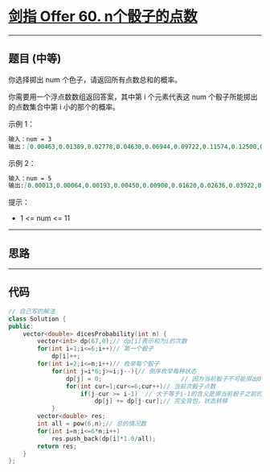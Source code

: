 # [剑指 Offer 60. n个骰子的点数](https://leetcode.cn/problems/nge-tou-zi-de-dian-shu-lcof/description/)

---

## 题目 (中等)

你选择掷出 num 个色子，请返回所有点数总和的概率。  

你需要用一个浮点数数组返回答案，其中第 i 个元素代表这 num 个骰子所能掷出的点数集合中第 i 小的那个的概率。  

示例 1：  

```markdown
输入：num = 3
输出：[0.00463,0.01389,0.02778,0.04630,0.06944,0.09722,0.11574,0.12500,0.12500,0.11574,0.09722,0.06944,0.04630,0.02778,0.01389,0.00463]
```

示例 2：  

```markdown
输入：num = 5
输出:[0.00013,0.00064,0.00193,0.00450,0.00900,0.01620,0.02636,0.03922,0.05401,0.06944,0.08372,0.09452,0.10031,0.10031,0.09452,0.08372,0.06944,0.05401,0.03922,0.02636,0.01620,0.00900,0.00450,0.00193,0.00064,0.00013]
```

提示：  

- 1 <= num <= 11

---

## 思路

---

## 代码

```C++
// 自己写的解法
class Solution {
public:
    vector<double> dicesProbability(int n) {
        vector<int> dp(67,0);// dp[i]表示和为i的次数
        for(int i=1;i<=6;i++)// 第一个骰子
            dp[i]++;
        for(int i=2;i<=n;i++)// 枚举每个骰子
            for(int j=i*6;j>=i;j--){// 倒序枚举每种状态
                dp[j] = 0;                      // 因为当前骰子不可能掷出0，所以上次的dp[j]不可能用来转移得到这次的dp[j]，所以直接置0，
                for(int cur=1;cur<=6;cur++)// 当前次骰子点数
                    if(j-cur >= i-1)  // 大于等于i-1的含义是掷当前骰子之前的最小点数是i-1，也就是之前的所有骰子都为1，这个条件很重要
                        dp[j] += dp[j-cur];// 完全背包，状态转移
            }
        vector<double> res;
        int all = pow(6,n);// 总的情况数
        for(int i=n;i<=6*n;i++)
            res.push_back(dp[i]*1.0/all);
        return res;
    }
};
```
